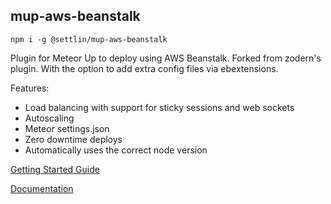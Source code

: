 ## mup-aws-beanstalk

```
npm i -g @settlin/mup-aws-beanstalk
```

Plugin for Meteor Up to deploy using AWS Beanstalk. Forked from zodern's plugin.
With the option to add extra config files via ebextensions.

Features:
- Load balancing with support for sticky sessions and web sockets
- Autoscaling
- Meteor settings.json
- Zero downtime deploys
- Automatically uses the correct node version

[Getting Started Guide](./docs/getting-started.md)

[Documentation](./docs/index.md)
